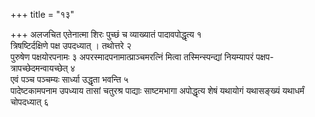 +++
title = "१३"

+++
अलजचित एतेनात्मा शिरः पुच्छं च व्याख्यातं पादावपोद्धृत्य १   
त्रिषष्टिर्दक्षिणे पक्ष उपदध्यात् । तथोत्तरे २   
पुरुषेण पक्षयोरपनामः ३
अपरस्मादपनामात्प्राञ्चमरत्निं मित्वा तस्मिन्स्पन्द्यां नियम्यापरं पक्षप-त्रापच्छेदमन्वायच्छेत् ४   
एवं पञ्च पञ्चम्यः सार्ध्या उद्धृता भवन्ति ५   
पादेष्टकामपनाम उपध्याय तासां चतुरश्र पाद्याः साष्टमभागा अपोद्धृत्य शेषं यथायोगं यथासङ्ख्यं यथाधर्मं चोपदध्यात् ६   
